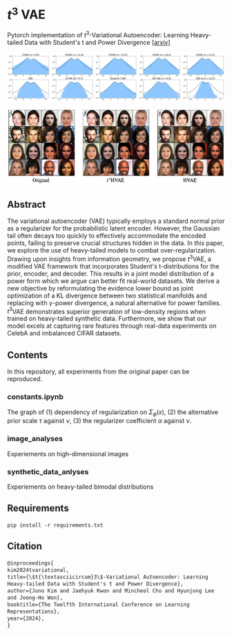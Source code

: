 # $t^3$ VAE

Pytorch implementation of $t^3$-Variational Autoencoder: Learning Heavy-tailed Data with Student's t and Power Divergence [[arxiv]](https://arxiv.org/abs/2312.01133)

![Synthetic_dist](github_images/Synthetic_dist.png)

![CelebA_imgs](github_images/CelebA_imgs.png)

## Abstract

The variational autoencoder (VAE) typically employs a standard normal prior as a regularizer for the probabilistic latent encoder. However, the Gaussian tail often decays too quickly to effectively accommodate the encoded points, failing to preserve crucial structures hidden in the data. In this paper, we explore the use of heavy-tailed models to combat over-regularization. Drawing upon insights from information geometry, we propose $t^3$VAE, a modified VAE framework that incorporates Student's t-distributions for the prior, encoder, and decoder. This results in a joint model distribution of a power form which we argue can better fit real-world datasets. We derive a new objective by reformulating the evidence lower bound as joint optimization of a KL divergence between two statistical manifolds and replacing with $\gamma$-power divergence, a natural alternative for power families.
$t^3$VAE demonstrates superior generation of low-density regions when trained on heavy-tailed synthetic data. Furthermore, we show that our model excels at capturing rare features through real-data experiments on CelebA and imbalanced CIFAR datasets.

## Contents

In this repository, all experiments from the original paper can be reproduced.

### constants.ipynb

The graph of (1) dependency of regularization on $\Sigma_{\phi}(x)$, (2) the
alternative prior scale $\tau$ against $\nu$, (3) the regularizer coefficient $\alpha$ against $\nu$.

### image_analyses

Experiements on high-dimensional images

### synthetic_data_anlyses 

Experiements on heavy-tailed bimodal distributions

## Requirements

```
pip install -r requirements.txt
```

## Citation

```
@inproceedings{
kim2024tvariational,
title={\$t{\textasciicircum}3\$-Variational Autoencoder: Learning Heavy-tailed Data with Student's t and Power Divergence},
author={Juno Kim and Jaehyuk Kwon and Mincheol Cho and Hyunjong Lee and Joong-Ho Won},
booktitle={The Twelfth International Conference on Learning Representations},
year={2024},
}
```

